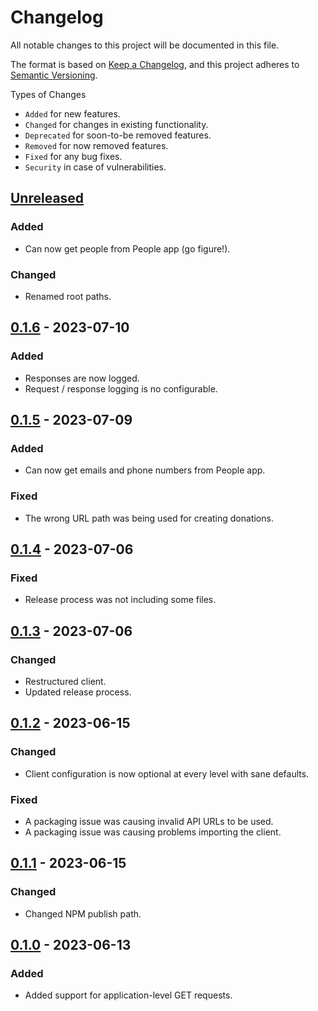 # Changelog

All notable changes to this project will be documented in this file.

The format is based on [Keep a Changelog](https://keepachangelog.com/en/1.0.0/),
and this project adheres to [Semantic Versioning](https://semver.org/spec/v2.0.0.html).

Types of Changes

- `Added` for new features.
- `Changed` for changes in existing functionality.
- `Deprecated` for soon-to-be removed features.
- `Removed` for now removed features.
- `Fixed` for any bug fixes.
- `Security` in case of vulnerabilities.

## [Unreleased]

### Added

- Can now get people from People app (go figure!).

### Changed

- Renamed root paths.

## [0.1.6] - 2023-07-10

### Added

- Responses are now logged.
- Request / response logging is no configurable.

## [0.1.5] - 2023-07-09

### Added

- Can now get emails and phone numbers from People app.

### Fixed

- The wrong URL path was being used for creating donations.

## [0.1.4] - 2023-07-06

### Fixed

- Release process was not including some files.

## [0.1.3] - 2023-07-06

### Changed

- Restructured client.
- Updated release process.

## [0.1.2] - 2023-06-15

### Changed

- Client configuration is now optional at every level with sane defaults.

### Fixed

- A packaging issue was causing invalid API URLs to be used.
- A packaging issue was causing problems importing the client.

## [0.1.1] - 2023-06-15

### Changed

- Changed NPM publish path.

## [0.1.0] - 2023-06-13

### Added

- Added support for application-level GET requests.

[unreleased]: https://github.com/brannonh/pco-client/compare/v0.1.6...HEAD
[0.1.6]: https://github.com/brannonh/pco-client/compare/v0.1.5...v0.1.6
[0.1.5]: https://github.com/brannonh/pco-client/compare/v0.1.4...v0.1.5
[0.1.4]: https://github.com/brannonh/pco-client/compare/v0.1.3...v0.1.4
[0.1.3]: https://github.com/brannonh/pco-client/compare/v0.1.2...v0.1.3
[0.1.2]: https://github.com/brannonh/pco-client/compare/v0.1.1...v0.1.2
[0.1.1]: https://github.com/brannonh/pco-client/compare/v0.1.0...v0.1.1
[0.1.0]: https://github.com/brannonh/pco-client/releases/tag/v0.1.0
